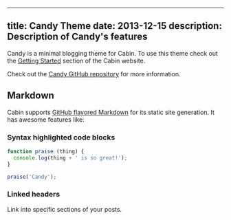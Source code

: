 ----
title: Candy Theme
date:   2013-12-15
description: Description of Candy's features
----

Candy is a minimal blogging theme for Cabin. To use this theme check out the [Getting Started](http://colinwren.github.io/Cabin/) section of the Cabin website.

Check out the [Candy GitHub repository](https://github.com/colinwren/Candy) for more information.

## Markdown
Cabin supports [GitHub flavored Markdown](https://help.github.com/articles/github-flavored-markdown) for its static site generation. It has awesome features like:

### Syntax highlighted code blocks
```javascript
function praise (thing) {
  console.log(thing + ' is so great!');
}

praise('Candy');
```
### Linked headers
Link into specific sections of your posts.
